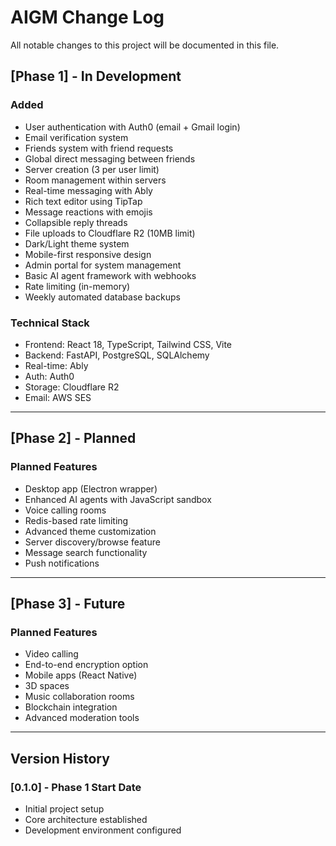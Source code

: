 # AIGM Change Log

All notable changes to this project will be documented in this file.

## [Phase 1] - In Development

### Added
- User authentication with Auth0 (email + Gmail login)
- Email verification system
- Friends system with friend requests
- Global direct messaging between friends
- Server creation (3 per user limit)
- Room management within servers
- Real-time messaging with Ably
- Rich text editor using TipTap
- Message reactions with emojis
- Collapsible reply threads
- File uploads to Cloudflare R2 (10MB limit)
- Dark/Light theme system
- Mobile-first responsive design
- Admin portal for system management
- Basic AI agent framework with webhooks
- Rate limiting (in-memory)
- Weekly automated database backups

### Technical Stack
- Frontend: React 18, TypeScript, Tailwind CSS, Vite
- Backend: FastAPI, PostgreSQL, SQLAlchemy
- Real-time: Ably
- Auth: Auth0
- Storage: Cloudflare R2
- Email: AWS SES

---

## [Phase 2] - Planned

### Planned Features
- Desktop app (Electron wrapper)
- Enhanced AI agents with JavaScript sandbox
- Voice calling rooms
- Redis-based rate limiting
- Advanced theme customization
- Server discovery/browse feature
- Message search functionality
- Push notifications

---

## [Phase 3] - Future

### Planned Features
- Video calling
- End-to-end encryption option
- Mobile apps (React Native)
- 3D spaces
- Music collaboration rooms
- Blockchain integration
- Advanced moderation tools

---

## Version History

### [0.1.0] - Phase 1 Start Date
- Initial project setup
- Core architecture established
- Development environment configured